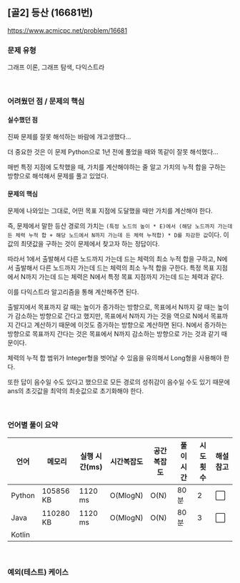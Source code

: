 ## [골2] 등산 (16681번)

https://www.acmicpc.net/problem/16681

### 문제 유형

그래프 이론, 그래프 탐색, 다익스트라

<br>

### 어려웠던 점 / 문제의 핵심

#### 실수했던 점

진짜 문제를 잘못 해석하는 바람에 개고생했다...

더 중요한 것은 이 문제 Python으로 1년 전에 풀었을 때와 똑같이 잘못 해석했다... 

매번 특정 지점에 도착했을 때, 가치를 계산해야하는 줄 알고 가치의 누적 합을 구하는  방향으로 해석해서 문제를 풀고 있었다. 

#### 문제의 핵심

문제에 나와있는 그대로, 어떤 목표 지점에 도달했을 때만 가치를 계산해야 한다.

즉, 문제에서 말한 등산 경로의 가치는 `(특정 노드의 높이 * E)에서 (해당 노드까지 가는데 든 체력 누적 합 + 해당 노드에서 N까지 가는데 든 체력 누적합) * D를 차감한 값`이다. 이 값의 최댓값을 구하는 것이 문제에서 찾고자 하는 정답이다.

따라서 1에서 출발해서 다른 노드까지 가는데 드는 체력의 최소 누적 합을 구하고, N에서 출발해서 다른 노드까지 가는데 드는 체력의 최소 누적 합을 구한다. 특정 목표 지점에서 N까지 가는데 드는 체력은 N에서 특정 목표 지점까지 가는데 드는 체력과 같다.

이를 다익스트라 알고리즘을 통해 계산해주면 된다.

출발지에서 목표까지 갈 때는 높이가 증가하는 방향으로, 목표에서 N까지 갈 때는 높이가 감소하는 방향으로 간다고 했지만, 목표에서 N까지 가는 것을 역으로 N에서 목표까지 간다고 계산하기 때문에 이것도 증가하는 방향으로 계산하면 된다. N에서 증가하는 방향으로 목표까지 간다는 것은 목표에서 N까지 감소하는 방향으로 가는 것과 같기 때문이다.

체력의 누적 합 범위가 Integer형을 벗어날 수 있음을 유의해서 Long형을 사용해야 한다.

또한 답이 음수일 수도 있다고 했으므로 모든 경로의 성취감이 음수일 수도 있기 때문에 ans의 초깃값을 최악의 최솟값으로 초기화해야 한다.

<br>

### 언어별 풀이 요약

| 언어   | 메모리    | 실행 시간(ms) | 시간복잡도 | 공간복잡도 | 풀이 시간 | 시도 횟수 | 해설 참고            |
| ------ | --------- | ------------- | ---------- | ---------- | --------- | --------- | -------------------- |
| Python | 105856 KB | 1120 ms       | O(MlogN)   | O(N)       | 80분      | 2         | :white_large_square: |
| Java   | 110280 KB | 1120 ms       | O(MlogN)   | O(N)       | 80분      | 3         | :white_large_square: |
| Kotlin |           |               |            |            |           |           |                      |

<br>

### 예외(테스트) 케이스

```
```

